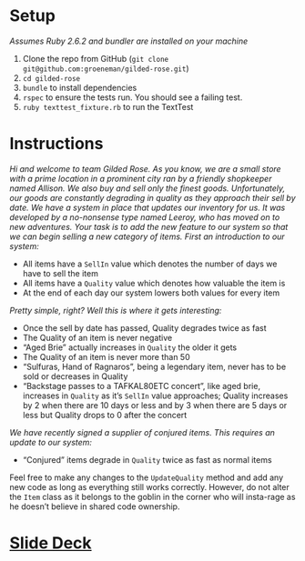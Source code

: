# Setup

*Assumes Ruby 2.6.2 and bundler are installed on your machine*

1. Clone the repo from GitHub (`git clone git@github.com:groeneman/gilded-rose.git`)
2. `cd gilded-rose`
3. `bundle` to install dependencies
4. `rspec` to ensure the tests run. You should see a failing test. 
5. `ruby texttest_fixture.rb` to run the TextTest

# Instructions

*Hi and welcome to team Gilded Rose. As you know, we are a small store with a prime location in a prominent city ran by a friendly shopkeeper named Allison. We also buy and sell only the finest goods. Unfortunately, our goods are constantly degrading in quality as they approach their sell by date. We have a system in place that updates our inventory for us. It was developed by a no-nonsense type named Leeroy, who has moved on to new adventures. Your task is to add the new feature to our system so that we can begin selling a new category of items. First an introduction to our system:*

* All items have a `SellIn` value which denotes the number of days we have to sell the item
* All items have a `Quality` value which denotes how valuable the item is
* At the end of each day our system lowers both values for every item

*Pretty simple, right? Well this is where it gets interesting:*

- Once the sell by date has passed, Quality degrades twice as fast
- The Quality of an item is never negative
- “Aged Brie” actually increases in `Quality` the older it gets
- The Quality of an item is never more than 50
- “Sulfuras, Hand of Ragnaros”, being a legendary item, never has to be sold or decreases in Quality
- “Backstage passes to a TAFKAL80ETC concert”, like aged brie, increases in `Quality` as it’s `SellIn` value approaches; Quality increases by 2 when there are 10 days or less and by 3 when there are 5 days or less but Quality drops to 0 after the concert

*We have recently signed a supplier of conjured items. This requires an update to our system:*

- “Conjured” items degrade in `Quality` twice as fast as normal items

Feel free to make any changes to the `UpdateQuality` method and add any new code as long as everything still works correctly. However, do not alter the `Item` class as it belongs to the goblin in the corner who will insta-rage as he doesn’t believe in shared code ownership.

# [Slide Deck](https://docs.google.com/presentation/d/1vRrEkQvrQqNoQ5mY9MLzUKOqSKG2u_qis40jlg477zs)
